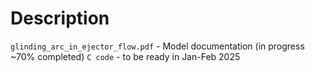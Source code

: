 # Description

`glinding_arc_in_ejector_flow.pdf` - Model documentation (in progress ~70% completed)
`C code` - to be ready in Jan-Feb 2025